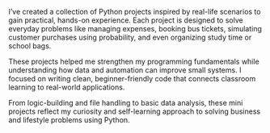 I’ve created a collection of Python projects inspired by real-life scenarios to gain practical, hands-on experience. Each project is designed to solve everyday problems like managing expenses, booking bus tickets, simulating customer purchases using probability, and even organizing study time or school bags.

These projects helped me strengthen my programming fundamentals while understanding how data and automation can improve small systems. I focused on writing clean, beginner-friendly code that connects classroom learning to real-world applications.

From logic-building and file handling to basic data analysis, these mini projects reflect my curiosity and self-learning approach to solving business and lifestyle problems using Python.
